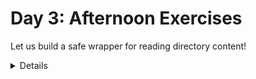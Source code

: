 # Day 3: Afternoon Exercises

Let us build a safe wrapper for reading directory content!

<details>

After looking at the exercise, you can look at the [solution] provided.

[solutions]: solutions-afternoon.md

</details>
